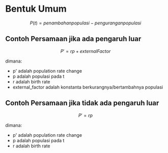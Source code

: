 # Bentuk Umum

$$
P(t) = penambahan populasi - pengurangan populasi
$$

## Contoh Persamaan jika **ada** pengaruh luar

$$
P' = rp + externalFactor
$$

dimana:

- p' adalah population rate change 
- p adalah populasi pada t
- r adalah birth rate
- external_factor adalah konstanta berkurangnya/bertambahnya populasi

## Contoh Persamaan jika **tidak ada** pengaruh luar

$$
P' = rp
$$

dimana:

- p' adalah population rate change 
- p adalah populasi pada t
- r adalah birth rate

